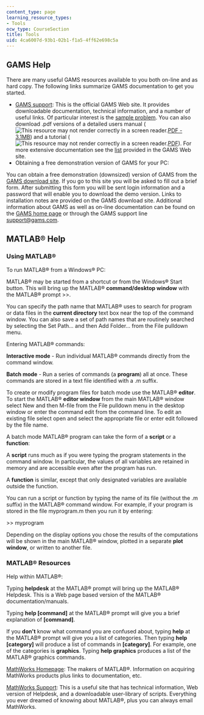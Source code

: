 ```yaml
---
content_type: page
learning_resource_types:
- Tools
ocw_type: CourseSection
title: Tools
uid: 4ca6007d-93b1-02b1-f1a5-4ff62e698c5a
---
```


GAMS Help
---------

There are many useful GAMS resources available to you both on-line and as hard copy. The following links summarize GAMS documentation to get you started.

*   [GAMS support](http://www.gams.com/): This is the official GAMS Web site. It provides downloadable documentation, technical information, and a number of useful links. Of particular interest is the [sample problem](http://www.gams.com/docs/example.htm). You can also download .pdf versions of a detailed users manual (![This resource may not render correctly in a screen reader.](/images/inacessible.gif)[PDF - 3.1MB](https://www.gams.com/latest/docs/UG_MAIN.html)) and a tutorial (![This resource may not render correctly in a screen reader.](/images/inacessible.gif)[PDF](http://pdf.usaid.gov/pdf_docs/Pnacj887.pdf)). For more extensive documentation see the [list](http://www.gams.com/docs/document.htm) provided in the GAMS Web site.
*   Obtaining a free demonstration version of GAMS for your PC:

You can obtain a free demonstration (downsized) version of GAMS from the [GAMS download site](http://www.gams.com/download/). If you go to this site you will be asked to fill out a brief form. After submitting this form you will be sent login information and a password that will enable you to download the demo version. Links to installation notes are provided on the GAMS download site. Additional information about GAMS as well as on-line documentation can be found on the [GAMS home page](http://www.gams.com/) or through the GAMS support line support@gams.com.

MATLAB® Help
------------

### Using MATLAB®

To run MATLAB® from a Windows® PC:

MATLAB® may be started from a shortcut or from the Windows® Start button. This will bring up the MATLAB® **command/desktop window** with the MATLAB® prompt >>.

You can specify the path name that MATLAB® uses to search for program or data files in the **current directory** text box near the top of the command window. You can also save a set of path names that are routinely searched by selecting the Set Path... and then Add Folder... from the File pulldown menu.

Entering MATLAB® commands:

**Interactive mode** - Run individual MATLAB® commands directly from the command window.

**Batch mode** - Run a series of commands (a **program**) all at once. These commands are stored in a text file identified with a .m suffix.

To create or modify program files for batch mode use the MATLAB® **editor**. To start the MATLAB® **editor window** from the main MATLAB® window select New and then M-file from the File pulldown menu in the desktop window or enter the command edit from the command line. To edit an existing file select open and select the appropriate file or enter edit followed by the file name.

A batch mode MATLAB® program can take the form of a **script** or a **function**:

A **script** runs much as if you were typing the program statements in the command window. In particular, the values of all variables are retained in memory and are accessible even after the program has run.

A **function** is similar, except that only designated variables are available outside the function.

You can run a script or function by typing the name of its file (without the .m suffix) in the MATLAB® command window. For example, if your program is stored in the file myprogram.m then you run it by entering:

\>> myprogram

Depending on the display options you chose the results of the computations will be shown in the main MATLAB® window, plotted in a separate **plot window**, or written to another file.

### MATLAB® Resources

Help within MATLAB®:

Typing **helpdesk** at the MATLAB® prompt will bring up the MATLAB® Helpdesk. This is a Web page based version of the MATLAB® documentation/manuals.

Typing **help \[command\]** at the MATLAB® prompt will give you a brief explanation of **\[command\]**.

If you **don't** know what command you are confused about, typing **help** at the MATLAB® prompt will give you a list of categories. Then typing **help \[category\]** will produce a list of commands in **\[category\]**. For example, one of the categories is **graphics**. Typing **help graphics** produces a list of the MATLAB® graphics commands.

[MathWorks Homepage](http://www.mathworks.com/): The makers of MATLAB®. Information on acquiring MathWorks products plus links to documentation, etc.

[MathWorks Support](http://www.mathworks.com/support/): This is a useful site that has technical information, Web version of Helpdesk, and a downloadable user-library of scripts. Everything you ever dreamed of knowing about MATLAB®, plus you can always email MathWorks.